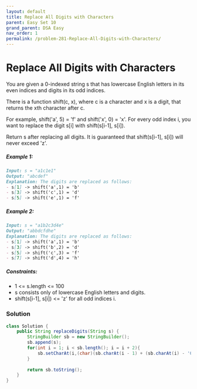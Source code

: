 ```yaml
---
layout: default
title: Replace All Digits with Characters
parent: Easy Set 10
grand_parent: DSA Easy
nav_order: 1
permalink: /problem-281-Replace-All-Digits-with-Characters/
---
```

# Replace All Digits with Characters
You are given a 0-indexed string s that has lowercase English letters in its even indices and digits in its odd indices.

There is a function shift(c, x), where c is a character and x is a digit, that returns the xth character after c.

For example, shift('a', 5) = 'f' and shift('x', 0) = 'x'.
For every odd index i, you want to replace the digit s[i] with shift(s[i-1], s[i]).

Return s after replacing all digits. It is guaranteed that shift(s[i-1], s[i]) will never exceed 'z'.

##### Example 1:
```markdown
Input: s = "a1c1e1"
Output: "abcdef"
Explanation: The digits are replaced as follows:
- s[1] -> shift('a',1) = 'b'
- s[3] -> shift('c',1) = 'd'
- s[5] -> shift('e',1) = 'f'
```
##### Example 2:
```markdown
Input: s = "a1b2c3d4e"
Output: "abbdcfdhe"
Explanation: The digits are replaced as follows:
- s[1] -> shift('a',1) = 'b'
- s[3] -> shift('b',2) = 'd'
- s[5] -> shift('c',3) = 'f'
- s[7] -> shift('d',4) = 'h'
```
##### Constraints:
* 1 <= s.length <= 100
* s consists only of lowercase English letters and digits.
* shift(s[i-1], s[i]) <= 'z' for all odd indices i.

### Solution
```java
class Solution {
    public String replaceDigits(String s) {
        StringBuilder sb = new StringBuilder();
        sb.append(s);
        for(int i = 1; i < sb.length(); i = i + 2){
            sb.setCharAt(i,(char)(sb.charAt(i - 1) + (sb.charAt(i) - '0')));
        }
        
        return sb.toString();
    }
}
```